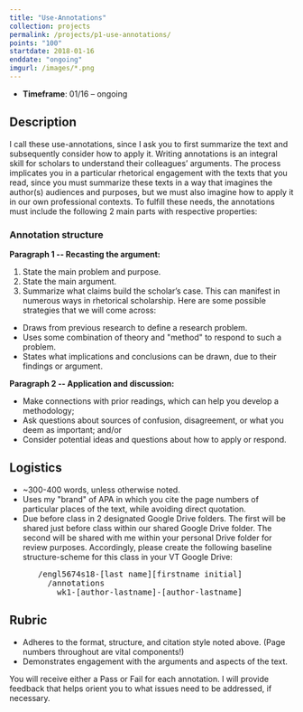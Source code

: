 ```yaml
---
title: "Use-Annotations"
collection: projects
permalink: /projects/p1-use-annotations/
points: "100"
startdate: 2018-01-16
enddate: "ongoing"
imgurl: /images/*.png
---
```


<ul class="project-top-info">
  <li>
    <b>Timeframe</b>: 01/16 &ndash; ongoing</li>
</ul>

## Description

I call these use-annotations, since I ask you to first summarize the text and subsequently consider how to apply it. Writing annotations is an integral skill for scholars to understand their colleagues’ arguments. The process implicates you in a particular rhetorical engagement with the texts that you read, since you must summarize these texts in a way that imagines the author(s) audiences and purposes, but we must also imagine how to apply it in our own professional contexts. To fulfill these needs, the annotations must include the following 2 main parts with respective properties:

### Annotation structure
**Paragraph 1 -- Recasting the argument:**
1. State the main problem and purpose.
2. State the main argument.
3. Summarize what claims build the scholar’s case. This can manifest in numerous ways in rhetorical scholarship. Here are some possible strategies that we will come across:
  - Draws from previous research to define a research problem.
  - Uses some combination of theory and "method" to respond to such a problem.
  - States what implications and conclusions can be drawn, due to their findings or argument.

**Paragraph 2 -- Application and discussion:**
- Make connections with prior readings, which can help you develop a methodology;
- Ask questions about sources of confusion, disagreement, or what you deem as important; and/or
- Consider potential ideas and questions about how to apply or respond.

## Logistics

- ~300-400 words, unless otherwise noted.
- Uses my "brand" of APA in which you cite the page numbers of particular places of the text, while avoiding direct quotation.
- Due before class in 2 designated Google Drive folders. The first will be shared just before class within our shared Google Drive folder. The second will be shared with me within your personal Drive folder for review purposes. Accordingly, please create the following baseline structure-scheme for this class in your VT Google Drive:
<pre>
      /engl5674s18-[last name][firstname initial]
        /annotations
          wk1-[author-lastname]-[author-lastname]
</pre>

## Rubric

- Adheres to the format, structure, and citation style noted above. (Page numbers throughout are vital components!)
- Demonstrates engagement with the arguments and aspects of the text.

You will receive either a Pass or Fail for each annotation. I will provide feedback that helps orient you to what issues need to be addressed, if necessary.

